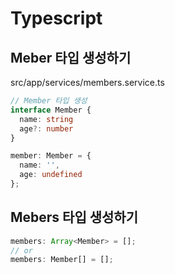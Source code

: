 # Typescript

## Meber 타입 생성하기
src/app/services/members.service.ts

```ts
// Member 타입 생성
interface Member {
  name: string
  age?: number
}

member: Member = {
  name: '',
  age: undefined
};
```

## Mebers 타입 생성하기
```ts
members: Array<Member> = [];
// or
members: Member[] = [];
```
